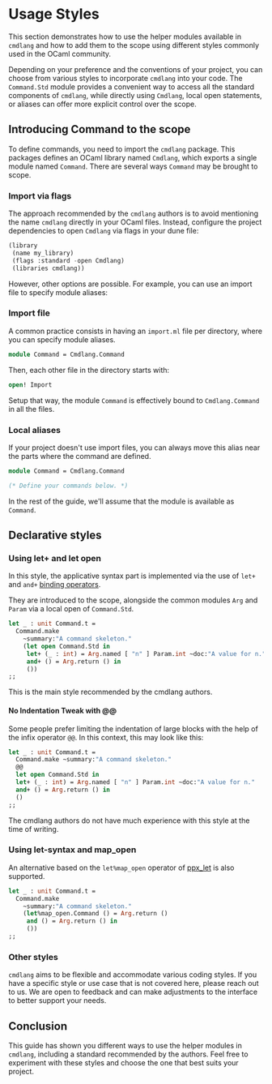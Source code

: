 # Usage Styles

This section demonstrates how to use the helper modules available in `cmdlang` and how to add them to the scope using different styles commonly used in the OCaml community.

Depending on your preference and the conventions of your project, you can choose from various styles to incorporate `cmdlang` into your code. The `Command.Std` module provides a convenient way to access all the standard components of `cmdlang`, while directly using `Cmdlang`, local open statements, or aliases can offer more explicit control over the scope.

## Introducing Command to the scope

To define commands, you need to import the `cmdlang` package. This packages defines an OCaml library named `Cmdlang`, which exports a single module named `Command`. There are several ways `Command` may be brought to scope.

### Import via flags

The approach recommended by the `cmdlang` authors is to avoid mentioning the name `cmdlang` directly in your OCaml files. Instead, configure the project dependencies to open `Cmdlang` via flags in your dune file:

<!-- $MDX skip -->
```lisp
(library
 (name my_library)
 (flags :standard -open Cmdlang)
 (libraries cmdlang))
```

However, other options are possible. For example, you can use an import file to specify module aliases:

### Import file

A common practice consists in having an `import.ml` file per directory, where you can specify module aliases.

<!-- $MDX skip -->
```ocaml
module Command = Cmdlang.Command
```

Then, each other file in the directory starts with:

<!-- $MDX skip -->
```ocaml
open! Import
```

Setup that way, the module `Command` is effectively bound to `Cmdlang.Command` in all the files.

### Local aliases

If your project doesn't use import files, you can always move this alias near the parts where the command are defined.

<!-- $MDX skip -->
```ocaml
module Command = Cmdlang.Command

(* Define your commands below. *)
```

In the rest of the guide, we'll assume that the module is available as `Command`.

## Declarative styles

### Using let+ and let open

In this style, the applicative syntax part is implemented via the use of `let+` and `and+` [binding operators](https://ocaml.org/manual/5.2/bindingops.html).

They are introduced to the scope, alongside the common modules `Arg` and `Param` via a local open of `Command.Std`.

<!-- $MDX file=usage_styles.ml,part=let_plus_std -->
```ocaml
let _ : unit Command.t =
  Command.make
    ~summary:"A command skeleton."
    (let open Command.Std in
     let+ (_ : int) = Arg.named [ "n" ] Param.int ~doc:"A value for n."
     and+ () = Arg.return () in
     ())
;;
```

This is the main style recommended by the cmdlang authors.

#### No Indentation Tweak with @@

Some people prefer limiting the indentation of large blocks with the help of the infix operator `@@`. In this context, this may look like this:

<!-- $MDX file=usage_styles.ml,part=let_plus_std_no_indent -->
```ocaml
let _ : unit Command.t =
  Command.make ~summary:"A command skeleton."
  @@
  let open Command.Std in
  let+ (_ : int) = Arg.named [ "n" ] Param.int ~doc:"A value for n."
  and+ () = Arg.return () in
  ()
;;
```

The cmdlang authors do not have much experience with this style at the time of writing.

### Using let-syntax and map_open

An alternative based on the `let%map_open` operator of [ppx_let](https://github.com/janestreet/ppx_let) is also supported.

<!-- $MDX file=usage_styles.ml,part=let_map_open -->
```ocaml
let _ : unit Command.t =
  Command.make
    ~summary:"A command skeleton."
    (let%map_open.Command () = Arg.return ()
     and () = Arg.return () in
     ())
;;
```

### Other styles

`cmdlang` aims to be flexible and accommodate various coding styles. If you have a specific style or use case that is not covered here, please reach out to us. We are open to feedback and can make adjustments to the interface to better support your needs.

## Conclusion

This guide has shown you different ways to use the helper modules in `cmdlang`, including a standard recommended by the authors. Feel free to experiment with these styles and choose the one that best suits your project.

